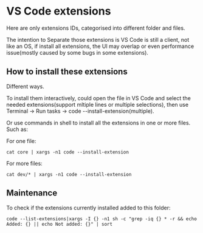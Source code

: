 # VS Code extensions

Here are only extensions IDs, categorised into different folder and files.  

The intention to Separate those extensions is VS Code is still a client, not like an OS, if install all extensions, the UI may overlap or even performance issue(mostly caused by some bugs in some extensions). 

## How to install these extensions

Different ways.

To install them interactively, could open the file in VS Code and select the needed extensions(support mltiple lines or multiple selections), then use Terminal -> Run tasks -> code --install-extension(multiple).

Or use commands in shell to install all the extensions in one or more files. Such as:

For one file:
```
cat core | xargs -n1 code --install-extension
```
For more files:
```
cat dev/* | xargs -n1 code --install-extension
```


## Maintenance

To check if the extensions currently installed added to this folder:
```
code --list-extensions|xargs -I {} -n1 sh -c "grep -iq {} * -r && echo Added: {} || echo Not added: {}" | sort
```